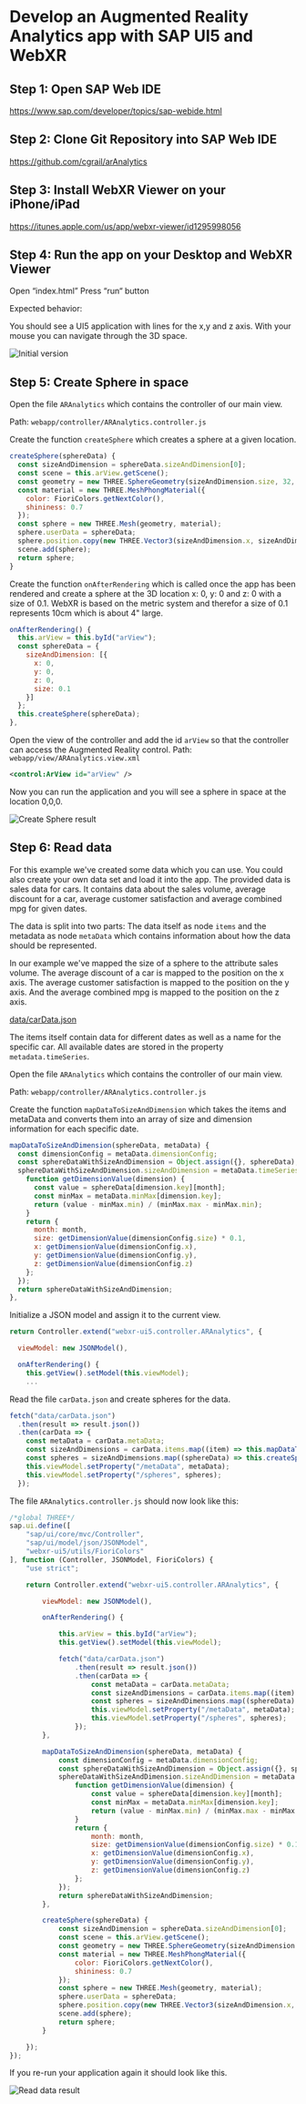 # Develop an Augmented Reality Analytics app with SAP UI5 and WebXR

## Step 1: Open SAP Web IDE

https://www.sap.com/developer/topics/sap-webide.html

## Step 2: Clone Git Repository into SAP Web IDE

https://github.com/cgrail/arAnalytics

## Step 3: Install WebXR Viewer on your iPhone/iPad

https://itunes.apple.com/us/app/webxr-viewer/id1295998056

## Step 4: Run the app on your Desktop and WebXR Viewer

Open “index.html”
Press “run“ button

Expected behavior:

You should see a UI5 application with lines for the x,y and z axis. With your mouse you can navigate through the 3D space.

![Initial version](images/step4.png)

## Step 5: Create Sphere in space

Open the file ```ARAnalytics``` which contains the controller of our main view.

Path: ```webapp/controller/ARAnalytics.controller.js```

Create the function ```createSphere``` which creates a sphere at a given location.

```javascript
createSphere(sphereData) {
  const sizeAndDimension = sphereData.sizeAndDimension[0];
  const scene = this.arView.getScene();
  const geometry = new THREE.SphereGeometry(sizeAndDimension.size, 32, 32);
  const material = new THREE.MeshPhongMaterial({
    color: FioriColors.getNextColor(),
    shininess: 0.7
  });
  const sphere = new THREE.Mesh(geometry, material);
  sphere.userData = sphereData;
  sphere.position.copy(new THREE.Vector3(sizeAndDimension.x, sizeAndDimension.y, sizeAndDimension.z));
  scene.add(sphere);
  return sphere;
}
```

Create the function ```onAfterRendering``` which is called once the app has been rendered and create a sphere at the 3D location x: 0, y: 0 and z: 0 with a size of 0.1. WebXR is based on the metric system and therefor a size of 0.1 represents 10cm which is about 4" large.

```javascript
onAfterRendering() {
  this.arView = this.byId("arView");
  const sphereData = {
    sizeAndDimension: [{
      x: 0,
      y: 0,
      z: 0,
      size: 0.1
    }]
  };
  this.createSphere(sphereData);
},
```

Open the view of the controller and add the id ```arView``` so that the controller can access the Augmented Reality control.
Path: ```webapp/view/ARAnalytics.view.xml```

```xml
<control:ArView id="arView" />
```

Now you can run the application and you will see a sphere in space at the location 0,0,0.

![Create Sphere result](images/step5.png)

## Step 6: Read data

For this example we've created some data which you can use. You could also create your own data set and load it into the app. The provided data is sales data for cars. It contains data about the sales volume, average discount for a car, average customer satisfaction and average combined mpg for given dates.

The data is split into two parts: The data itself as node ```items``` and the metadata as node ```metaData``` which contains information about how the data should be represented. 

In our example we've mapped the size of a sphere to the attribute sales volume. The average discount of a car is mapped to the position on the x axis. The average customer satisfaction is mapped to the position on the y axis. And the average combined mpg is mapped to the position on the z axis.

[data/carData.json](../webapp/data/carData.json)

The items itself contain data for different dates as well as a name for the specific car. All available dates are stored in the property ```metadata.timeSeries```.

Open the file ```ARAnalytics``` which contains the controller of our main view.

Path: ```webapp/controller/ARAnalytics.controller.js```

Create the function ```mapDataToSizeAndDimension``` which takes the items and metaData and converts them into an array of size and dimension information for each specific date.

```javascript
mapDataToSizeAndDimension(sphereData, metaData) {
  const dimensionConfig = metaData.dimensionConfig;
  const sphereDataWithSizeAndDimension = Object.assign({}, sphereData);
  sphereDataWithSizeAndDimension.sizeAndDimension = metaData.timeSeries.map((month) => {
    function getDimensionValue(dimension) {
      const value = sphereData[dimension.key][month];
      const minMax = metaData.minMax[dimension.key];
      return (value - minMax.min) / (minMax.max - minMax.min);
    }
    return {
      month: month,
      size: getDimensionValue(dimensionConfig.size) * 0.1,
      x: getDimensionValue(dimensionConfig.x),
      y: getDimensionValue(dimensionConfig.y),
      z: getDimensionValue(dimensionConfig.z)
    };
  });
  return sphereDataWithSizeAndDimension;
},
```

Initialize a JSON model and assign it to the current view.

```javascript
return Controller.extend("webxr-ui5.controller.ARAnalytics", {

  viewModel: new JSONModel(),

  onAfterRendering() {
    this.getView().setModel(this.viewModel);
    ...
```

Read the file ```carData.json``` and create spheres for the data.

```javascript
fetch("data/carData.json")
  .then(result => result.json())
  .then(carData => {
    const metaData = carData.metaData;
    const sizeAndDimensions = carData.items.map((item) => this.mapDataToSizeAndDimension(item, metaData));
    const spheres = sizeAndDimensions.map((sphereData) => this.createSphere(sphereData));
    this.viewModel.setProperty("/metaData", metaData);
    this.viewModel.setProperty("/spheres", spheres);
  });
```

The file ```ARAnalytics.controller.js``` should now look like this:

```javascript
/*global THREE*/
sap.ui.define([
	"sap/ui/core/mvc/Controller",
	"sap/ui/model/json/JSONModel",
	"webxr-ui5/utils/FioriColors"
], function (Controller, JSONModel, FioriColors) {
	"use strict";

	return Controller.extend("webxr-ui5.controller.ARAnalytics", {

		viewModel: new JSONModel(),

		onAfterRendering() {

			this.arView = this.byId("arView");
			this.getView().setModel(this.viewModel);

			fetch("data/carData.json")
				.then(result => result.json())
				.then(carData => {
					const metaData = carData.metaData;
					const sizeAndDimensions = carData.items.map((item) => this.mapDataToSizeAndDimension(item, metaData));
					const spheres = sizeAndDimensions.map((sphereData) => this.createSphere(sphereData));
					this.viewModel.setProperty("/metaData", metaData);
					this.viewModel.setProperty("/spheres", spheres);
				});
		},

		mapDataToSizeAndDimension(sphereData, metaData) {
			const dimensionConfig = metaData.dimensionConfig;
			const sphereDataWithSizeAndDimension = Object.assign({}, sphereData);
			sphereDataWithSizeAndDimension.sizeAndDimension = metaData.timeSeries.map((month) => {
				function getDimensionValue(dimension) {
					const value = sphereData[dimension.key][month];
					const minMax = metaData.minMax[dimension.key];
					return (value - minMax.min) / (minMax.max - minMax.min);
				}
				return {
					month: month,
					size: getDimensionValue(dimensionConfig.size) * 0.1,
					x: getDimensionValue(dimensionConfig.x),
					y: getDimensionValue(dimensionConfig.y),
					z: getDimensionValue(dimensionConfig.z)
				};
			});
			return sphereDataWithSizeAndDimension;
		},

		createSphere(sphereData) {
			const sizeAndDimension = sphereData.sizeAndDimension[0];
			const scene = this.arView.getScene();
			const geometry = new THREE.SphereGeometry(sizeAndDimension.size, 32, 32);
			const material = new THREE.MeshPhongMaterial({
				color: FioriColors.getNextColor(),
				shininess: 0.7
			});
			const sphere = new THREE.Mesh(geometry, material);
			sphere.userData = sphereData;
			sphere.position.copy(new THREE.Vector3(sizeAndDimension.x, sizeAndDimension.y, sizeAndDimension.z));
			scene.add(sphere);
			return sphere;
		}

	});
});
```

If you re-run your application again it should look like this.

![Read data result](images/step6.png)